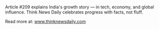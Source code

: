 Article #209 explains India's growth story — in tech, economy, and global influence. Think News Daily celebrates progress with facts, not fluff.

Read more at: www.thinknewsdaily.com